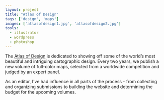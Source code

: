 ```yaml
---
layout: project
title: "Atlas of Design"
tags: ['design', 'maps']
images: ['atlasofdesign1.jpg', 'atlasofdesign2.jpg']
tools:
  - illustrator
  - wordpress
  - photoshop
---
```


The [Atlas of Design](http://atlasofdesign.org/) is dedicated to showing off some of the world’s most beautiful and intriguing cartographic design. Every two years, we publish a new volume of full-color maps, selected from a worldwide competition and judged by an expert panel.

As an editor, I've had influence in all parts of the process - from collecting and organizing submissions to building the website and determining the budget for the upcoming volumes. 